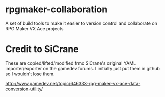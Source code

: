rpgmaker-collaboration
======================

A set of build tools to make it easier to version control and collaborate on RPG Maker VX Ace projects

Credit to SiCrane
=================

These are copied/lifted/modified frmo SiCrane's original YAML importer/exporter on the gamedev forums. I initially just put them in github so I wouldn't lose them.

http://www.gamedev.net/topic/646333-rpg-maker-vx-ace-data-conversion-utility/
